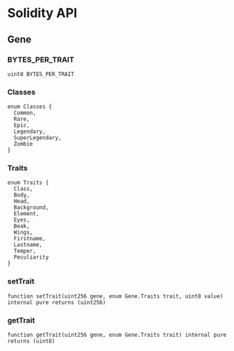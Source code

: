# Solidity API

## Gene

### BYTES_PER_TRAIT

```solidity
uint8 BYTES_PER_TRAIT
```

### Classes

```solidity
enum Classes {
  Common,
  Rare,
  Epic,
  Legendary,
  SuperLegendary,
  Zombie
}
```

### Traits

```solidity
enum Traits {
  Class,
  Body,
  Head,
  Background,
  Element,
  Eyes,
  Beak,
  Wings,
  Firstname,
  Lastname,
  Temper,
  Peculiarity
}
```

### setTrait

```solidity
function setTrait(uint256 gene, enum Gene.Traits trait, uint8 value) internal pure returns (uint256)
```

### getTrait

```solidity
function getTrait(uint256 gene, enum Gene.Traits trait) internal pure returns (uint8)
```

